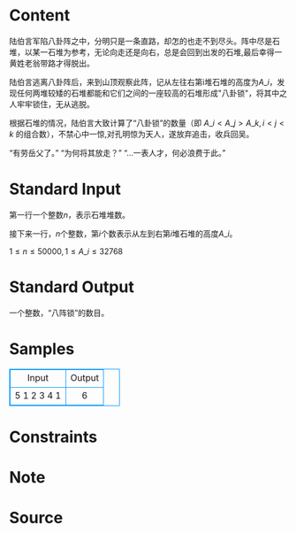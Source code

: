 
# Content

陆伯言军陷八卦阵之中，分明只是一条直路，却怎的也走不到尽头。阵中尽是石堆，以某一石堆为参考，无论向走还是向右，总是会回到出发的石堆,最后幸得一黄姓老翁带路才得脱出。

陆伯言逃离八卦阵后，来到山顶观察此阵，记从左往右第i堆石堆的高度为$A\_i$，发现任何两堆较矮的石堆都能和它们之间的一座较高的石堆形成"八卦锁"，将其中之人牢牢锁住，无从逃脱。

根据石堆的情况，陆伯言大致计算了“八卦锁”的数量（即 $A\_i < A\_j > A\_k,i<j<k$ 的组合数），不禁心中一惊,对孔明惊为天人，遂放弃追击，收兵回吴。

“有劳岳父了。” “为何将其放走？” “...一表人才，何必浪费于此。”

# Standard Input

第一行一个整数$n$，表示石堆堆数。

接下来一行，$n$个整数，第$i$个数表示从左到右第$i$堆石堆的高度$A\_i$。

$1 \leq n \leq 50000,1 \leq A\_i \leq 32768$

# Standard Output

一个整数，“八阵锁”的数目。

# Samples

<style>
        table,table tr th, table tr td { border:1px solid #0094ff; }
        table { width: 200px; min-height: 25px; line-height: 25px; text-align: center; border-collapse: collapse;}   
    </style>
<table>
	<tr>
		<td>Input</td>
		<td>Output</td>
	</tr>
<tr><td>5
1 2 3 4 1</td><td>6</td></tr></table>


# Constraints



# Note



# Source


